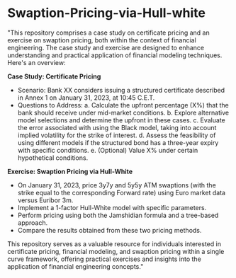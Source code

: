 # Swaption-Pricing-via-Hull-white

"This repository comprises a case study on certificate pricing and an exercise on swaption pricing, both within the context of financial engineering. The case study and exercise are designed to enhance understanding and practical application of financial modeling techniques. Here's an overview:

**Case Study: Certificate Pricing**
   - Scenario: Bank XX considers issuing a structured certificate described in Annex 1 on January 31, 2023, at 10:45 C.E.T.
   - Questions to Address:
     a. Calculate the upfront percentage (X%) that the bank should receive under mid-market conditions.
     b. Explore alternative model selections and determine the upfront in these cases.
     c. Evaluate the error associated with using the Black model, taking into account implied volatility for the strike of interest.
     d. Assess the feasibility of using different models if the structured bond has a three-year expiry with specific conditions.
     e. (Optional) Value X% under certain hypothetical conditions.

**Exercise: Swaption Pricing via Hull-White**
   - On January 31, 2023, price 3y7y and 5y5y ATM swaptions (with the strike equal to the corresponding Forward rate) using Euro market data versus Euribor 3m.
   - Implement a 1-factor Hull-White model with specific parameters.
   - Perform pricing using both the Jamshidian formula and a tree-based approach.
   - Compare the results obtained from these two pricing methods.

This repository serves as a valuable resource for individuals interested in certificate pricing, financial modeling, and swaption pricing within a single curve framework, offering practical exercises and insights into the application of financial engineering concepts."
